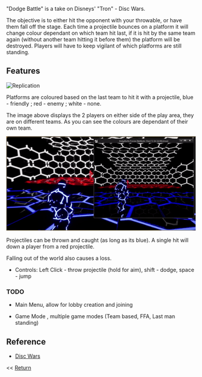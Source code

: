 
"Dodge Battle" is a take on Disneys' "Tron" - Disc Wars. 
 
 The objective is to either hit the opponent with your throwable, or have them fall off the stage. Each time a projectile bounces on a platform it will change colour dependant on which team hit last, if it is hit by the same team again (without another team hitting it before them) the platform will be destroyed. Players will have to keep vigilant of which platforms are still standing. 

## Features

![Replication](/DodgeRepl.gif)

Platforms are coloured based on the last team to hit it with a projectile, blue - friendly ; red - enemy ; white - none.

The image above displays the 2 players on either side of the play area, they are on different teams. As you can see the colours are dependant of their own team.

![Projectiles](/DodgeHit.gif)

Projectiles can be thrown and caught (as long as its blue). A single hit will down a player from a red projectile.

Falling out of the world also causes a loss.


- Controls: Left Click - throw projectile (hold for aim), shift - dodge, space - jump

### TODO

- Main Menu, allow for lobby creation and joining

- Game Mode , multiple game modes (Team based, FFA, Last man standing)

## Reference
- [Disc Wars](https://tron.fandom.com/wiki/Disc_Wars)


<< [Return](https://chriswestwood.github.io/)
